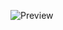 ![Preview](https://raw.githubusercontent.com/iiiypuk/solar2d-examples/cp01_creating_project/master/.preview.png)